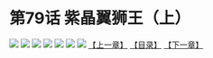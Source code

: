 # 第79话 紫晶翼狮王（上）
![](https://mhpic.xiaomingtaiji.net/comic/D/斗破苍穹拆分版/79话/1.jpg-zymk.middle.webp)
![](https://mhpic.xiaomingtaiji.net/comic/D/斗破苍穹拆分版/79话/2.jpg-zymk.middle.webp)
![](https://mhpic.xiaomingtaiji.net/comic/D/斗破苍穹拆分版/79话/3.jpg-zymk.middle.webp)
![](https://mhpic.xiaomingtaiji.net/comic/D/斗破苍穹拆分版/79话/4.jpg-zymk.middle.webp)
![](https://mhpic.xiaomingtaiji.net/comic/D/斗破苍穹拆分版/79话/5.jpg-zymk.middle.webp)
![](https://mhpic.xiaomingtaiji.net/comic/D/斗破苍穹拆分版/79话/6.jpg-zymk.middle.webp)
![](https://mhpic.xiaomingtaiji.net/comic/D/斗破苍穹拆分版/79话/7.jpg-zymk.middle.webp)
[【上一章】](./78.md)
[【目录】](./READMD.md)
[【下一章】](./80.md)
